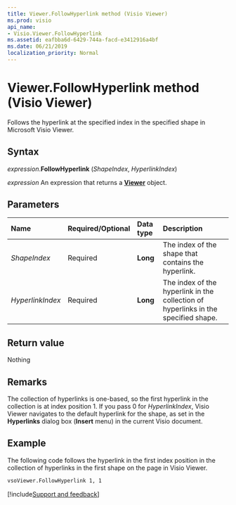 ```yaml
---
title: Viewer.FollowHyperlink method (Visio Viewer)
ms.prod: visio
api_name:
- Visio.Viewer.FollowHyperlink
ms.assetid: eafbba6d-6429-744a-facd-e3412916a4bf
ms.date: 06/21/2019
localization_priority: Normal
---
```



# Viewer.FollowHyperlink method (Visio Viewer)

Follows the hyperlink at the specified index in the specified shape in Microsoft Visio Viewer.


## Syntax

_expression_.**FollowHyperlink** (_ShapeIndex_, _HyperlinkIndex_)

_expression_ An expression that returns a **[Viewer](Visio.Viewer.md)** object.


## Parameters

|Name|Required/Optional|Data type|Description|
|:-----|:-----|:-----|:-----|
|_ShapeIndex_|Required| **Long**|The index of the shape that contains the hyperlink.|
|_HyperlinkIndex_|Required| **Long**|The index of the hyperlink in the collection of hyperlinks in the specified shape.|

## Return value

Nothing


## Remarks

The collection of hyperlinks is one-based, so the first hyperlink in the collection is at index position 1. If you pass 0 for _HyperlinkIndex_, Visio Viewer navigates to the default hyperlink for the shape, as set in the **Hyperlinks** dialog box (**Insert** menu) in the current Visio document.


## Example

The following code follows the hyperlink in the first index position in the collection of hyperlinks in the first shape on the page in Visio Viewer.

```vb
vsoViewer.FollowHyperlink 1, 1
```

[!include[Support and feedback](~/includes/feedback-boilerplate.md)]